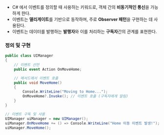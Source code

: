 
- C# 에서 이벤트를 정의할 때 사용하는 키워드로, 객체 간의 **비동기적인 통신**을 가능하게 한다.
- 이벤트는 **델리게이트**를 기반으로 동작하며, 주로 **Observer 패턴**을 구현하는 데 사용된다.
- 이벤트는 데이터를 발행하는 **발행자**와 이를 처리하는 **구독자**간의 관계를 표현한다.

### 정의 및 구현

```csharp
public class UIManager
{
    // 이벤트 선언
    public event Action OnMoveHome;

    // 메서드에서 이벤트 호출
    public void MoveHome()
    {
        Console.WriteLine("Moving to Home...");
        OnMoveHome?.Invoke(); // 이벤트 호출 (구독자에게 알림)
    }
}

// 이벤트 구독 및 사용
UIManager uiManager = new UIManager();
uiManager.OnMoveHome += () => Console.WriteLine("Home 이동 이벤트 발생!");
uiManager.MoveHome();
```
